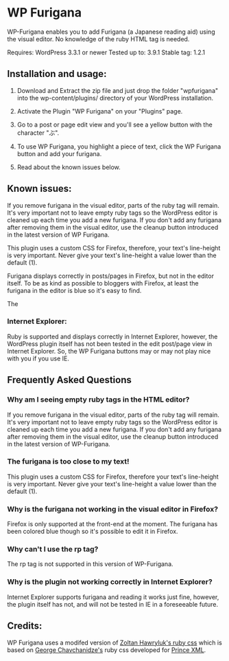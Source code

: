 # WP Furigana

WP-Furigana enables you to add Furigana (a Japanese reading aid) using the visual editor. No knowledge of the ruby HTML tag is needed.

Requires: WordPress 3.3.1 or newer
Tested up to: 3.9.1
Stable tag: 1.2.1

## Installation and usage:

1. Download and Extract the zip file and just drop the folder "wpfurigana" into the wp-content/plugins/ directory of your WordPress installation.

2. Activate the Plugin "WP Furigana" on your "Plugins" page.

3. Go to a post or page edit view and you'll see a yellow button with the character "ぶ".

4. To use WP Furigana, you highlight a piece of text, click the WP Furigana button and add your furigana.

5. Read about the known issues below.

## Known issues:

If you remove furigana in the visual editor, parts of the ruby tag will remain. It's very important not to leave empty ruby tags so the WordPress editor is cleaned up each time you add a new furigana. If you don't add any furigana after removing them in the visual editor, use the cleanup button introduced in the latest version of WP Furigana.

This plugin uses a custom CSS for Firefox, therefore, your text's line-height is very important. Never give your text's line-height a value lower than the default (1).

Furigana displays correctly in posts/pages in Firefox, but not in the editor itself. To be as kind as possible to bloggers with Firefox, at least the furigana in the editor is blue so it's easy to find.

The <rp> tag is not supported in the current version of WP Furigana.

### Internet Explorer:

Ruby is supported and displays correctly in Internet Explorer, however, the WordPress plugin itself has not been tested in the edit post/page view in Internet Explorer. So, the WP Furigana buttons may or may not play nice with you if you use IE.

## Frequently Asked Questions

### Why am I seeing empty ruby tags in the HTML editor?

If you remove furigana in the visual editor, parts of the ruby tag will remain. It's very important not to leave empty ruby tags so the WordPress editor is cleaned up each time you add a new furigana. If you don't add any furigana after removing them in the visual editor, use the cleanup button introduced in the latest version of WP-Furigana.

### The furigana is too close to my text!

This plugin uses a custom CSS for Firefox, therefore your text's line-height is very important. Never give your text's line-height a value lower than the default (1).

### Why is the furigana not working in the visual editor in Firefox?

Firefox is only supported at the front-end at the moment. The furigana has been colored blue though so it's possible to edit it in Firefox.

### Why can't I use the rp tag?

The rp tag is not supported in this version of WP-Furigana.

### Why is the plugin not working correctly in Internet Explorer?

Internet Explorer supports furigana and reading it works just fine, however, the plugin itself has not, and will not be tested in IE in a foreseeable future.

## Credits:

WP Furigana uses a modifed version of [Zoltan Hawryluk's ruby css](http://www.useragentman.com/blog/2010/10/29/cross-browser-html5-ruby-annotations-using-css/) which is based on [George Chavchanidze's](http://www.chavchanidze.com/) ruby css developed for [Prince XML](http://www.princexml.com/bb/viewtopic.php?t=81).